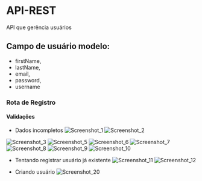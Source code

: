 # API-REST
API que gerência usuários

## Campo de usuário modelo:
+ firstName,
+ lastName,
+ email,
+ password,
+ username

### Rota de Registro


#### Validações

+  Dados incompletos
  ![Screenshot_1](https://user-images.githubusercontent.com/102167034/185803015-76d45016-0771-4235-a2b4-2018948c75ea.png)
  ![Screenshot_2](https://user-images.githubusercontent.com/102167034/185803018-0aef7b6c-089c-46ae-b775-4e5aa839cb18.png)
  
![Screenshot_3](https://user-images.githubusercontent.com/102167034/185803061-771674ee-2b48-4460-b50c-182167863d4f.png)
![Screenshot_5](https://user-images.githubusercontent.com/102167034/185803073-68129e88-b0ed-41e5-9bef-c5b12155a7b3.png)
![Screenshot_6](https://user-images.githubusercontent.com/102167034/185803075-5bccee59-b76a-42e4-8cfd-c2a3ead85f0a.png)
![Screenshot_7](https://user-images.githubusercontent.com/102167034/185803080-b2b82bc6-ba0d-4a95-8a31-f108641326a7.png)
![Screenshot_8](https://user-images.githubusercontent.com/102167034/185803082-d0bc6ada-4e11-42f2-96a6-daca54f10f92.png)
![Screenshot_9](https://user-images.githubusercontent.com/102167034/185803083-a529f599-4f8c-4f67-8c50-9b29ca1bc835.png)
![Screenshot_10](https://user-images.githubusercontent.com/102167034/185803089-314f5de7-bbcf-45e4-a713-d4cc6a60f99a.png)

+ Tentando registrar usuário já existente
![Screenshot_11](https://user-images.githubusercontent.com/102167034/185804220-e4c99706-be84-4148-af28-f4b3c037aa66.png)
![Screenshot_12](https://user-images.githubusercontent.com/102167034/185804222-aff9071c-ecc0-42c2-b403-a0bc57ab5ad4.png)


+ Criando usuário
![Screenshot_20](https://user-images.githubusercontent.com/102167034/185803091-dc56daf1-80b2-4cf6-935d-1dbf6a7b4437.png)
